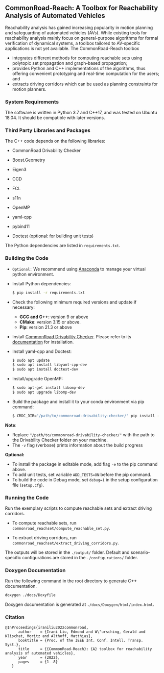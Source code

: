 ## CommonRoad-Reach: A Toolbox for Reachability Analysis of Automated Vehicles

Reachability analysis has gained increasing popularity in motion planning and safeguarding of automated vehicles (AVs). While existing tools for reachability analysis mainly focus on general-purpose algorithms for formal verification of dynamical systems, a toolbox tailored to AV-specific applications is not yet available. The CommonRoad-Reach toolbox

- integrates different methods for computing reachable sets using polytopic set propagation and graph-based propagation;
- provides Python and C++ implementations of the algorithms, thus offering convenient prototyping and real-time computation for the users; and
- extracts driving corridors which can be used as planning constraints for motion planners.

### System Requirements

The software is written in Python 3.7 and C++17, and was tested on Ubuntu 18.04. It should be compatible with later versions.

### Third Party Libraries and Packages

The C++ code depends on the following libraries:

* CommonRoad Drivability Checker

* Boost.Geometry
* Eigen3
* CCD
* FCL
* s11n
* OpenMP
* yaml-cpp
* pybind11
* Doctest (optional: for building unit tests)

The Python dependencies are listed in `requirements.txt`.

### Building the Code

* `Optional:` We recommend using [Anaconda](https://www.anaconda.com/) to manage your virtual python environment.

* Install Python dependencies:

  ```bash
  $ pip install -r requirements.txt
  ```

* Check the following minimum required versions and update if necessary:
  * **GCC and G++**: version 9 or above
  * **CMake**: version 3.15 or above.
  * **Pip**: version 21.3 or above

* Install [CommonRoad Drivability Checker](https://commonroad.in.tum.de/drivability-checker). Please refer to its [documentation](https://commonroad.in.tum.de/docs/commonroad-drivability-checker/sphinx/installation.html) for installation.

* Install yaml-cpp and Doctest:
  ```bash
  $ sudo apt update
  $ sudo apt install libyaml-cpp-dev
  $ sudo apt install doctest-dev
  ```

* Install/upgrade OpenMP:

  ```bash
  $ sudo apt-get install libomp-dev
  $ sudo apt upgrade libomp-dev
  ```

* Build the package and install it to your conda environment via pip command:

  ```bash
  $ CRDC_DIR="/path/to/commonroad-drivability-checker/" pip install -v .
  ```

**Note**: 

  * Replace `"/path/to/commonroad-drivability-checker/"` with the path to the Drivability Checker folder on your machine.
  * The `-v` flag (verbose) prints information about the build progress

**Optional:**

- To install the package in editable mode, add flag `-e` to the pip command above.
- To add unit tests,  set variable `ADD_TESTS=ON` before the pip command.
- To build the code in Debug mode, set `debug=1` in the setup configuration file (`setup.cfg`).

### Running the Code

Run the exemplary scripts to compute reachable sets and extract driving corridors.

* To compute reachable sets, run ``commonroad_reachset/compute_reachable_set.py``.

- To extract driving corridors, run ``commonroad_reachset/extract_driving_corridors.py``.

The outputs will be stored in the ``./output/`` folder. Default and scenario-specific configurations are stored in the ``./configurations/`` folder.

### Doxygen Documentation

Run the following command in the root directory to generate C++ documentation. 

```bash
doxygen ./docs/Doxyfile
```

Doxygen documentation is generated at `./docs/Doxygen/html/index.html`.

### Citation

```text
@InProceedings{iraniliu2022commonroad,
      author    = {Irani Liu, Edmond and W\"ursching, Gerald and Klischat, Moritz and Althoff, Matthias},
      booktitle = {Proc. of the IEEE Int. Conf. Intell. Transp. Syst.},
      title     = {{CommonRoad-Reach}: {A} toolbox for reachability analysis of automated vehicles},
      year      = {2022},
      pages     = {1--8}
   }
```

